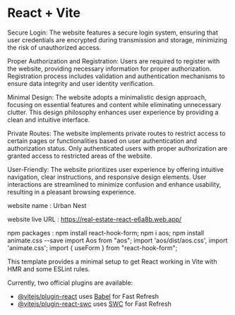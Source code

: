 # React + Vite
<p>
Secure Login: The website features a secure login system, ensuring that user credentials are encrypted during transmission and storage, minimizing the risk of unauthorized access.

Proper Authorization and Registration: Users are required to register with the website, providing necessary information for proper authorization. Registration process includes validation and authentication mechanisms to ensure data integrity and user identity verification.

Minimal Design: The website adopts a minimalistic design approach, focusing on essential features and content while eliminating unnecessary clutter. This design philosophy enhances user experience by providing a clean and intuitive interface.

Private Routes: The website implements private routes to restrict access to certain pages or functionalities based on user authentication and authorization status. Only authenticated users with proper authorization are granted access to restricted areas of the website.

User-Friendly: The website prioritizes user experience by offering intuitive navigation, clear instructions, and responsive design elements. User interactions are streamlined to minimize confusion and enhance usability, resulting in a pleasant browsing experience.

website name : Urban Nest

website live URL : https://real-estate-react-e6a8b.web.app/

npm packages : npm install react-hook-form;
               npm i aos;
               npm install animate.css --save
               import Aos from "aos";
               import 'aos/dist/aos.css',
               import 'animate.css';
               import { useForm } from "react-hook-form";
               
</p>
This template provides a minimal setup to get React working in Vite with HMR and some ESLint rules.

Currently, two official plugins are available:

- [@vitejs/plugin-react](https://github.com/vitejs/vite-plugin-react/blob/main/packages/plugin-react/README.md) uses [Babel](https://babeljs.io/) for Fast Refresh
- [@vitejs/plugin-react-swc](https://github.com/vitejs/vite-plugin-react-swc) uses [SWC](https://swc.rs/) for Fast Refresh
